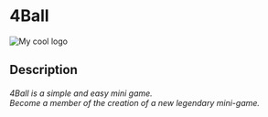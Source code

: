 # 4Ball
<img src="http://oi63.tinypic.com/s2aa8w.jpg" alt="My cool logo"/>
<h2> Description </h2>
<h6>
4Ball is a simple and easy mini game.</br>
Become a member of the creation of a new legendary mini-game.
<h6>
